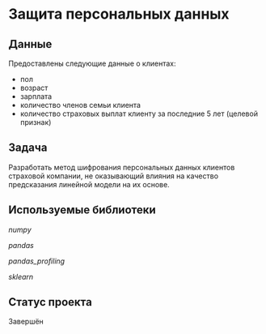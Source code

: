 # Защита персональных данных

## Данные

Предоставлены следующие данные о клиентах:

* пол
* возраст
* зарплата
* количество членов семьи клиента
* количество страховых выплат клиенту за последние 5 лет (целевой признак)

## Задача

Разработать метод шифрования персональных данных клиентов страховой компании, не оказывающий влияния на качество предсказания линейной модели на их основе.

## Используемые библиотеки

*numpy*

*pandas*

*pandas_profiling*

*sklearn*

## Статус проекта

Завершён
